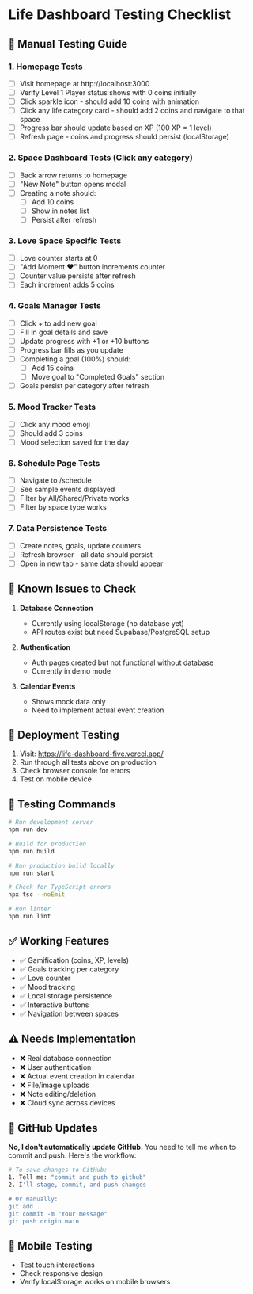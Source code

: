# Life Dashboard Testing Checklist

## 🧪 Manual Testing Guide

### 1. **Homepage Tests**
- [ ] Visit homepage at http://localhost:3000
- [ ] Verify Level 1 Player status shows with 0 coins initially
- [ ] Click sparkle icon - should add 10 coins with animation
- [ ] Click any life category card - should add 2 coins and navigate to that space
- [ ] Progress bar should update based on XP (100 XP = 1 level)
- [ ] Refresh page - coins and progress should persist (localStorage)

### 2. **Space Dashboard Tests (Click any category)**
- [ ] Back arrow returns to homepage
- [ ] "New Note" button opens modal
- [ ] Creating a note should:
  - [ ] Add 10 coins
  - [ ] Show in notes list
  - [ ] Persist after refresh

### 3. **Love Space Specific Tests**
- [ ] Love counter starts at 0
- [ ] "Add Moment ❤️" button increments counter
- [ ] Counter value persists after refresh
- [ ] Each increment adds 5 coins

### 4. **Goals Manager Tests**
- [ ] Click + to add new goal
- [ ] Fill in goal details and save
- [ ] Update progress with +1 or +10 buttons
- [ ] Progress bar fills as you update
- [ ] Completing a goal (100%) should:
  - [ ] Add 15 coins
  - [ ] Move goal to "Completed Goals" section
- [ ] Goals persist per category after refresh

### 5. **Mood Tracker Tests**
- [ ] Click any mood emoji
- [ ] Should add 3 coins
- [ ] Mood selection saved for the day

### 6. **Schedule Page Tests**
- [ ] Navigate to /schedule
- [ ] See sample events displayed
- [ ] Filter by All/Shared/Private works
- [ ] Filter by space type works

### 7. **Data Persistence Tests**
- [ ] Create notes, goals, update counters
- [ ] Refresh browser - all data should persist
- [ ] Open in new tab - same data should appear

## 🐛 Known Issues to Check

1. **Database Connection**
   - Currently using localStorage (no database yet)
   - API routes exist but need Supabase/PostgreSQL setup

2. **Authentication**
   - Auth pages created but not functional without database
   - Currently in demo mode

3. **Calendar Events**
   - Shows mock data only
   - Need to implement actual event creation

## 🚀 Deployment Testing

1. Visit: https://life-dashboard-five.vercel.app/
2. Run through all tests above on production
3. Check browser console for errors
4. Test on mobile device

## 📝 Testing Commands

```bash
# Run development server
npm run dev

# Build for production
npm run build

# Run production build locally
npm run start

# Check for TypeScript errors
npx tsc --noEmit

# Run linter
npm run lint
```

## ✅ Working Features
- ✅ Gamification (coins, XP, levels)
- ✅ Goals tracking per category
- ✅ Love counter
- ✅ Mood tracking
- ✅ Local storage persistence
- ✅ Interactive buttons
- ✅ Navigation between spaces

## ⚠️ Needs Implementation
- ❌ Real database connection
- ❌ User authentication
- ❌ Actual event creation in calendar
- ❌ File/image uploads
- ❌ Note editing/deletion
- ❌ Cloud sync across devices

## 🔄 GitHub Updates

**No, I don't automatically update GitHub.** You need to tell me when to commit and push. Here's the workflow:

```bash
# To save changes to GitHub:
1. Tell me: "commit and push to github"
2. I'll stage, commit, and push changes

# Or manually:
git add .
git commit -m "Your message"
git push origin main
```

## 📱 Mobile Testing
- Test touch interactions
- Check responsive design
- Verify localStorage works on mobile browsers